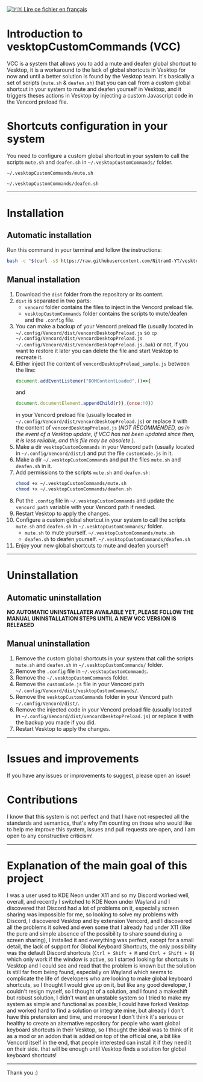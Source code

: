 <!-- [🇫🇷 Lire ce fichier en français](README.fr.md) -->
[ ![🇫🇷 Lire ce fichier en français](https://img.shields.io/badge/%F0%9F%87%AB%F0%9F%87%B7-Lire%20ce%20fichier%20en%20fran%C3%A7ais-blue) ](README.fr.md)

# Introduction to vesktopCustomCommands (VCC)
VCC is a system that allows you to add a mute and deafen global shortcut to Vesktop, it is a workaround to the lack of global shortcuts in Vesktop for now and until a better solution is found by the Vesktop team.
It's basically a set of scripts (`mute.sh` & `deafen.sh`) that you can call from a custom global shortcut in your system to mute and deafen yourself in Vesktop, and it triggers theses actions in Vesktop by injecting a custom Javascript code in the Vencord preload file.

# Shortcuts configuration in your system
You need to configure a custom global shortcut in your system to call the scripts `mute.sh` and `deafen.sh` in `~/.vesktopCustomCommands/` folder.
```plaintext
~/.vesktopCustomCommands/mute.sh
```
```plaintext
~/.vesktopCustomCommands/deafen.sh
```

---

# Installation

## Automatic installation
Run this command in your terminal and follow the instructions:
```bash
bash -c "$(curl -sS https://raw.githubusercontent.com/NitramO-YT/vesktopCustomCommands/refs/heads/main/install.sh"
```

## Manual installation
1. Download the `dist` folder from the repository or its content.
2. `dist` is separated in two parts:
    - `vencord` folder contains the files to inject in the Vencord preload file.
    - `vesktopCustomCommands` folder contains the scripts to mute/deafen and the `.config` file.
3. You can make a backup of your Vencord preload file (usually located in `~/.config/Vencord/dist/vencordDesktopPreload.js` so `cp ~/.config/Vencord/dist/vencordDesktopPreload.js ~/.config/Vencord/dist/vencordDesktopPreload.js.bak`) or not, if you want to restore it later you can delete the file and start Vesktop to recreate it.
4. Either inject the content of `vencordDesktopPreload_sample.js` between the line:
   ```javascript
   document.addEventListener("DOMContentLoaded",()=>{
   ```
   and
   ```javascript
   document.documentElement.appendChild(r)},{once:!0})
   ```
   in your Vencord preload file (usually located in `~/.config/Vencord/dist/vencordDesktopPreload.js`) or replace it with the content of `vencordDesktopPreload.js` (*NOT RECOMMENDED, as in the event of a Vesktop update, if VCC has not been updated since then, it is less reliable, and this file may be obsolete*.).
5. Make a dir `vesktopCustomCommands` in your Vencord path (usually located in `~/.config/Vencord/dist/`) and put the file `customCode.js` in it.
6. Make a dir `~/.vesktopCustomCommands` and put the files `mute.sh` and `deafen.sh` in it.
7. Add permissions to the scripts `mute.sh` and `deafen.sh`:
    ```bash
    chmod +x ~/.vesktopCustomCommands/mute.sh
    chmod +x ~/.vesktopCustomCommands/deafen.sh
    ```
8. Put the `.config` file in `~/.vesktopCustomCommands` and update the `vencord_path` variable with your Vencord path if needed.
9. Restart Vesktop to apply the changes.
10. Configure a custom global shortcut in your system to call the scripts `mute.sh` and `deafen.sh` in `~/.vesktopCustomCommands/` folder.
    - `mute.sh` to mute yourself. `~/.vesktopCustomCommands/mute.sh`
    - `deafen.sh` to deafen yourself. `~/.vesktopCustomCommands/deafen.sh`
11. Enjoy your new global shortcuts to mute and deafen yourself!

---

# Uninstallation

## Automatic uninstallation

**NO AUTOMATIC UNINSTALLATER AVAILABLE YET, PLEASE FOLLOW THE MANUAL UNINSTALLATION STEPS UNTIL A NEW VCC VERSION IS RELEASED**

## Manual uninstallation

1. Remove the custom global shortcuts in your system that call the scripts `mute.sh` and `deafen.sh` in `~/.vesktopCustomCommands/` folder.
2. Remove the `.config` file in `~/.vesktopCustomCommands`.
3. Remove the `~/.vesktopCustomCommands` folder.
4. Remove the `customCode.js` file in your Vencord path `~/.config/Vencord/dist/vesktopCustomCommands/`.
5. Remove the `vesktopCustomCommands` folder in your Vencord path `~/.config/Vencord/dist/`.
6. Remove the injected code in your Vencord preload file (usually located in `~/.config/Vencord/dist/vencordDesktopPreload.js`) or replace it with the backup you made if you did.
7. Restart Vesktop to apply the changes.

---

# Issues and improvements

If you have any issues or improvements to suggest, please open an issue!

# Contributions

I know that this system is not perfect and that I have not respected all the standards and semantics, that's why I'm counting on those who would like to help me improve this system, issues and pull requests are open, and I am open to any constructive criticism!

---

# Explanation of the main goal of this project

I was a user used to KDE Neon under X11 and so my Discord worked well, overall, and recently I switched to KDE Neon under Wayland and I discovered that Discord had a lot of problems on it, especially screen sharing was impossible for me, so looking to solve my problems with Discord, I discovered Vesktop and by extension Vencord, and I discovered all the problems it solved and even some that I already had under X11 (like the pure and simple absence of the possibility to share sound during a screen sharing), I installed it and everything was perfect, except for a small detail, the lack of support for Global Keyboard Shortcuts, the only possibility was the default Discord shortcuts (`Ctrl + Shift + M` and `Ctrl + Shift + D`) which only work if the window is active, so I started looking for shortcuts in Vesktop and I could see and read that the problem is known but the solution is still far from being found, especially on Wayland which seems to complicate the life of developers who are looking to make global keyboard shortcuts, so I thought I would give up on it, but like any good developer, I couldn't resign myself, so I thought of a solution, and I found a makeshift but robust solution, I didn't want an unstable system so I tried to make my system as simple and functional as possible, I could have forked Vesktop and worked hard to find a solution or integrate mine, but already I don't have this pretension and time, and moreover I don't think it's serious or healthy to create an alternative repository for people who want global keyboard shortcuts in their Vesktop, so I thought the ideal was to think of it as a mod or an addon that is added on top of the official one, a bit like Vencord itself in the end, that people interested can install it if they need it on their side. that will be enough until Vesktop finds a solution for global keyboard shortcuts!

---

Thank you :)



<!-- Made with ❤️ by NitramO -->